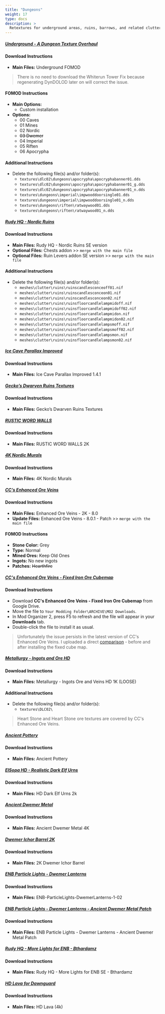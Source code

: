 ```yaml
---
title: "Dungeons"
weight: 17
type: docs
description: >
  Retextures for underground areas, ruins, barrows, and related clutter.
---
```


##### [Underground - A Dungeon Texture Overhaul](https://www.nexusmods.com/skyrimspecialedition/mods/14365?tab=files)

#### Download Instructions

* **Main Files:** Underground FOMOD

> There is no need to download the Whiterun Tower Fix because regenerating DynDOLOD later on will correct the issue.

#### FOMOD Instructions

* **Main Options:**
  * Custom installation
* **Options:**
  * 00 Caves
  * 01 Mines
  * 02 Nordic
  * ~~03 Dwemer~~
  * 04 Imperial
  * 05 Riften
  * 06 Apocrypha

#### Additional Instructions

- Delete the following file(s) and/or folder(s):
  - `textures\dlc02\dungeons\apocrypha\apocryphabanner01.dds`
  - `textures\dlc02\dungeons\apocrypha\apocryphabanner01_g.dds`
  - `textures\dlc02\dungeons\apocrypha\apocryphabanner01_n.dds`
  - `textures\dungeons\imperial\impwooddoorsingle01.dds`
  - `textures\dungeons\imperial\impwooddoorsingle01_n.dds`
  - `textures\dungeons\riften\ratwaywood01.dds`
  - `textures\dungeons\riften\ratwaywood01_n.dds`

##### [Rudy HQ - Nordic Ruins](https://www.nexusmods.com/skyrimspecialedition/mods/19365?tab=files)

#### Download Instructions

* **Main Files:** Rudy HQ - Nordic Ruins SE version
* **Optional Files:** Chests addon >> `merge with the main file`
* **Optional Files:** Ruin Levers addon SE version >> `merge with the main file`

#### Additional Instructions

- Delete the following file(s) and/or folder(s):
  - `meshes\clutter\ruins\ruinscandlesconceoff01.nif`
  - `meshes\clutter\ruins\ruinscandlesconceon01.nif`
  - `meshes\clutter\ruins\ruinscandlesconceon02.nif`
  - `meshes\clutter\ruins\ruinsfloorcandlelampmidoff.nif`
  - `meshes\clutter\ruins\ruinsfloorcandlelampmidoff02.nif`
  - `meshes\clutter\ruins\ruinsfloorcandlelampmidon.nif`
  - `meshes\clutter\ruins\ruinsfloorcandlelampmidon02.nif`
  - `meshes\clutter\ruins\ruinsfloorcandlelampsmoff.nif`
  - `meshes\clutter\ruins\ruinsfloorcandlelampsmoff02.nif`
  - `meshes\clutter\ruins\ruinsfloorcandlelampsmon.nif`
  - `meshes\clutter\ruins\ruinsfloorcandlelampsmon02.nif`

##### [Ice Cave Parallax Improved](https://www.nexusmods.com/skyrimspecialedition/mods/24987?tab=files)

#### Download Instructions

* **Main Files:** Ice Cave Parallax Improved 1.4.1

##### [Gecko’s Dwarven Ruins Textures](https://www.nexusmods.com/skyrimspecialedition/mods/10738?tab=files)

#### Download Instructions

* **Main Files:** Gecko’s Dwarven Ruins Textures

##### [RUSTIC WORD WALLS](https://www.nexusmods.com/skyrim/mods/68561?tab=files)

#### Download Instructions

* **Main Files:** RUSTIC WORD WALLS 2K

##### [4K Nordic Murals](https://www.nexusmods.com/skyrimspecialedition/mods/32379?tab=files)

#### Download Instructions

* **Main Files:** 4K Nordic Murals

##### [CC’s Enhanced Ore Veins](https://www.nexusmods.com/skyrimspecialedition/mods/1306?tab=files)

#### Download Instructions

* **Main Files:** Enhanced Ore Veins - 2K - 8.0
* **Update Files:** Enhanced Ore Veins - 8.0.1 - Patch >> `merge with the main file`

#### FOMOD Instructions

* **Stone Color:** Grey
* **Type:** Normal
* **Mined Ores:** Keep Old Ones
* **Ingots:** No new ingots
* **Patches:** ~~Hearthfire~~

##### [CC's Enhanced Ore Veins - Fixed Iron Ore Cubemap](https://drive.google.com/open?id=14VxEEE08WmlO4fjPzwuUH68K0pmAfYU8)

#### Download Instructions

* Download **CC's Enhanced Ore Veins - Fixed Iron Ore Cubemap** from Google Drive.
* Move the file to `Your Modding Folder\ARCHIVE\MO2 Downloads`.
* In Mod Organizer 2, press F5 to refresh and the file will appear in your **Downloads** tab.
* Double-click the file to install it as usual.

> Unfortunately the issue persists in the latest version of CC's Enhanced Ore Veins. I uploaded a direct [comparison](https://imgsli.com/MTMyOTE) - before and after installing the fixed cube map.

##### [Metallurgy - Ingots and Ore HD](https://www.nexusmods.com/skyrimspecialedition/mods/30738?tab=files)

#### Download Instructions

* **Main Files:** Metallurgy - Ingots Ore and Veins HD 1K (LOOSE)

#### Additional Instructions

- Delete the following file(s) and/or folder(s):
  - `textures\DLC02\`

> Heart Stone and Heart Stone ore textures are covered by CC's Enhanced Ore Veins.

##### [Ancient Pottery](https://www.nexusmods.com/skyrimspecialedition/mods/24039?tab=files)

#### Download Instructions

* **Main Files:** Ancient Pottery

##### [ElSopa HD - Realistic Dark Elf Urns](https://www.nexusmods.com/skyrimspecialedition/mods/21717?tab=files)

#### Download Instructions

* **Main Files:** HD Dark Elf Urns 2k

##### [Ancient Dwemer Metal](https://www.nexusmods.com/skyrim/mods/75610?tab=files)

#### Download Instructions

* **Main Files:** Ancient Dwemer Metal 4K

##### [Dwemer Ichor Barrel 2K](https://www.nexusmods.com/skyrimspecialedition/mods/16797?tab=files)

#### Download Instructions

* **Main Files:** 2K Dwemer Ichor Barrel

##### [ENB Particle Lights - Dwemer Lanterns](https://www.nexusmods.com/skyrimspecialedition/mods/24108?tab=files)

#### Download Instructions

* **Main Files:** ENB-ParticleLights-DwemerLanterns-1-02

##### [ENB Particle Lights - Dwemer Lanterns - Ancient Dwemer Metal Patch](https://www.nexusmods.com/skyrimspecialedition/mods/9951?tab=files)

#### Download Instructions

* **Main Files:** ENB Particle Lights - Dwemer Lanterns - Ancient Dwemer Metal Patch

##### [Rudy HQ - More Lights for ENB - Bthardamz](https://www.nexusmods.com/skyrimspecialedition/mods/22703?tab=files)

#### Download Instructions

* **Main Files:** Rudy HQ - More Lights for ENB SE - Bthardamz

##### [HD Lava for Dawnguard](https://www.nexusmods.com/skyrimspecialedition/mods/7285?tab=files)

#### Download Instructions

* **Main Files:** HD Lava (4k)